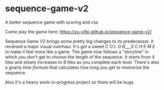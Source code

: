 # sequence-game-v2
A better sequence game with scoring and css

Come play the game here: https://xu-yifei.github.io/sequence-game-v2/

Sequence Game V2 brings some pretty big changes to its predecessor. It received a major visual overhaul. It's got a sweet *C O L O R___S C H E M E* to make it feel more like a game. The game now follows a "storyline" in which you don't get to choose the length of the sequence. It starts from 4 tiles and slowly increases to 8 tiles as you complete each level. There's also a gnarly *time formula* that calculates how long you get to memorize the sequence.

Also it's a heavy work-in-progress project so there will be bugs.
